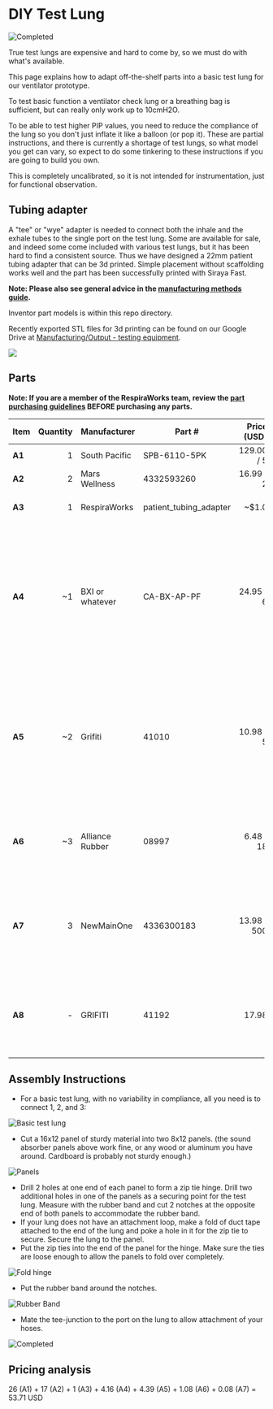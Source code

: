 # DIY Test Lung

![Completed](assets/test-lung-4.jpg)

True test lungs are expensive and hard to come by, so we must do with what's available.

This page explains how to adapt off-the-shelf parts into a basic test lung for our ventilator prototype.

To test basic function a ventilator check lung or a breathing bag is sufficient, but can really only work up to 10cmH2O.

To be able to test higher PIP values, you need to reduce the compliance of the lung so you don't just inflate it like a
balloon (or pop it).  These are partial instructions, and there is currently a shortage of test lungs, so what model you
get can vary, so expect to do some tinkering to these instructions if you are going to build you own.

This is completely uncalibrated, so it is not intended for instrumentation, just for functional observation.

## Tubing adapter

A "tee" or "wye" adapter is needed to connect both the inhale and the exhale tubes to the single port on the test lung.
Some are available for sale, and indeed some come included with various test lungs, but it has been hard to find
a consistent source. Thus we have designed a 22mm patient tubing adapter that can be 3d printed. Simple placement
without scaffolding works well and the part has been successfully printed with Siraya Fast.

**Note: Please also see general advice in the [manufacturing methods guide](../../../manufacturing/methods).**

Inventor part models is within this repo directory.

Recently exported STL files for 3d printing can be found on our Google Drive at
[Manufacturing/Output - testing equipment](https://tinyurl.com/bdfnnznf).

![](assets/patient_tubing_adapter.jpg)

## Parts

**Note: If you are a member of the RespiraWorks team, review the [part purchasing guidelines][ppg]
BEFORE purchasing any parts.**

[ppg]: ../../../manufacturing/purchasing_guidelines.md

| Item   | Quantity | Manufacturer    | Part #                 | Price (USD) | Sources[*][ppg] | Notes                                                                                                          |
|--------|---------:|-----------------|------------------------|------------:|-----------------|----------------------------------------------------------------------------------------------------------------|
| **A1** |        1 | South Pacific   | SPB-6110-5PK           |  129.00 / 5 | [Z][a1amzn]     | Test lung                                                                                                      |
| **A2** |        2 | Mars Wellness   | 4332593260             |   16.99 / 2 | [Z][a2amzn]     | CPAP tubing                                                                                                    |
| **A3** |        1 | RespiraWorks    | patient_tubing_adapter |       ~$1.0 | [R][a3rw]       | Y-adapter for 22mm tubing                                                                                      |
| **A4** |       ~1 | BXI or whatever | CA-BX-AP-PF            |   24.95 / 6 | [Z][a4amzn]     | Just some sturdy material. Aluminum, wood, whatevery you have around. 1x 16x12 sheet needed, or 2x 8x12 sheets |
| **A5** |       ~2 | Grifiti         | 41010                  |   10.98 / 5 | [Z][a5amzn]     | just a big rubber band. Several jumbo rubber bands or resistance tubing from an exercise device will work.     |
| **A6** |       ~3 | Alliance Rubber | 08997                  |  6.48  / 18 | [Z][a6aamzn]    | just some more big rubber bands. Good for tuning the response.                                                 |
| **A7** |        3 | NewMainOne      | 4336300183             | 13.98 / 500 | [Z][a7amzn]     | hopefully you have some zip ties at home already but if not, here's a link                                     |
| **A8** |        - | GRIFITI         | 41192                  |       17.98 | [Z][a8amzn]     | more rubber bands, optional or alternative to 3 and 3a                                                         |

[a1amzn]: https://www.amazon.com/FlexLung-Biomedical-Ventilator-Testing-Demonstration/dp/B07B876P9C
[a2amzn]: https://www.amazon.com/gp/product/B01N14F1MV
[a3rw]:   #tubing-adapter
[a4amzn]:  https://www.amazon.com/gp/product/B077Q2HYMW
[a5amzn]:  https://www.amazon.com/Wrapping-Exercise-Chemical-Resistant-Silicone/dp/B0070EEGTK
[a6aamzn]: https://www.amazon.com/gp/product/B0017D16PW
[a7amzn]:  https://www.amazon.com/gp/product/B0777LWBD9
[a8amzn]:  https://www.amazon.com/gp/product/B018WPZCSO

## Assembly Instructions

* For a basic test lung, with no variability in compliance, all you need is to connect 1, 2, and 3:

![Basic test lung](assets/basic_test_lung_assembly.jpg)

* Cut a 16x12 panel of sturdy material into two 8x12 panels. (the sound absorber panels above work fine, or any wood or
aluminum you have around.  Cardboard is probably not sturdy enough.)

![Panels](assets/test-lung-1.jpg)

* Drill 2 holes at one end of each panel to form a zip tie hinge.  Drill two additional holes in one of the panels as a
  securing point for the test lung.  Measure with the rubber band and cut 2 notches at the opposite end of both panels
  to accommodate the rubber band.
* If your lung does not have an attachment loop, make a fold of duct tape attached to the end of the lung and poke a
  hole in it for the zip tie to secure.  Secure the lung to the panel.
* Put the zip ties into the end of the panel for the hinge. Make sure the ties are loose enough to allow the panels to
  fold over completely.

![Fold hinge](assets/test-lung-2.jpg)

* Put the rubber band around the notches.

![Rubber Band](assets/test-lung-3.jpg)

* Mate the tee-junction to the port on the lung to allow attachment of your hoses.

![Completed](assets/test-lung-4.jpg)

## Pricing analysis

26 (A1) + 17 (A2) + 1 (A3) + 4.16 (A4) + 4.39 (A5) + 1.08 (A6) + 0.08 (A7) = 53.71 USD
